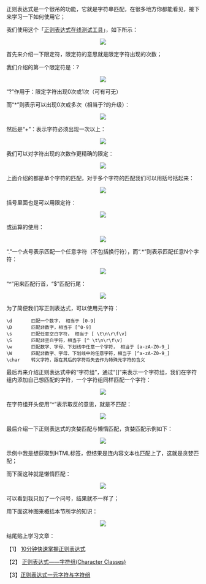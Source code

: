 正则表达式是一个很吊的功能，它就是字符串匹配，在很多地方你都能看见，接下来学习一下如何使用它；

我们使用这个「[正则表达式在线测试工具](https://regex101.com/)」，如下所示：
<div align='center'>

![](https://jqwong.cn/file/markdown/note/169/img/e08937c5d1b34596f14f4760ff44d631.png)
</div>


首先来介绍一下限定符，限定符的意思就是限定字符出现的次数；

我们介绍的第一个限定符是：?

<div align='center'>

![](https://jqwong.cn/file/markdown/note/169/img/231db1ed25ad62009b6e39403cea318e.png)
</div>

“?”作用于：限定字符出现0次或1次（可有可无）

而“*”则表示可以出现0次或多次（相当于?的升级）：

<div align='center'>

![](https://jqwong.cn/file/markdown/note/169/img/0f19a4f8a627402e2962cacfb0dba9d5.png)
</div>

然后是“+”：表示字符必须出现一次以上：
<div align='center'>

![](https://jqwong.cn/file/markdown/note/169/img/6dff5704e8575c9da871eaf1cb6f925e.png)
</div>

我们可以对字符出现的次数作更精确的限定：
<div align='center'>

![](https://jqwong.cn/file/markdown/note/169/img/5fb103d9509de87f2b7df71c455dc6db.png)
</div>

上面介绍的都是单个字符的匹配，对于多个字符的匹配我们可以用括号括起来：
<div align='center'>

![](https://jqwong.cn/file/markdown/note/169/img/0e4d3b3d1ccb9450354934850917a753.png)
</div>

括号里面也是可以用限定符：
<div align='center'>

![](https://jqwong.cn/file/markdown/note/169/img/0f79e93340a41c3d759c7399151b2ff0.png)
</div>

或运算的使用：
<div align='center'>

![](https://jqwong.cn/file/markdown/note/169/img/0cdafc610a85b93d7b5816539cfe94bd.png)
</div>


“.”一个点号表示匹配一个任意字符（不包括换行符），而“.*”则表示匹配任意N个字符：
<div align='center'>

![](https://jqwong.cn/file/markdown/note/169/img/9ff492d0e4a15ce7226b684d6e133c54.png)
</div>

“^”用来匹配行首，“$”匹配行尾：
<div align='center'>

![](https://jqwong.cn/file/markdown/note/169/img/99012a29c4b200cc0e18d4625cc621ad.png)
</div>


为了简便我们写正则表达式，可以使用元字符：
```
\d       匹配一个数字， 相当于 [0-9]
\D       匹配非数字，相当于 [^0-9]
\s       匹配任意空白字符， 相当于 [ \t\n\r\f\v]
\S       匹配非空白字符，相当于 [^ \t\n\r\f\v]
\w       匹配数字、字母、下划线中任意一个字符， 相当于 [a-zA-Z0-9_]
\W       匹配非数字、字母、下划线中的任意字符，相当于 [^a-zA-Z0-9_]
\char    转义字符，跟在其后的字符将失去作为特殊元字符的含义
```

最后再来介绍正则表达式中的“字符组”，通过“[]”来表示一个字符组，我们在字符组内添加自己想匹配的字符，一个字符组同样匹配一个字符：
<div align='center'>

![](https://jqwong.cn/file/markdown/note/169/img/2946224a8673a4d0806ad10c3a80efce.png)
</div>

在字符组开头使用“^”表示取反的意思，就是不匹配：
<div align='center'>

![](https://jqwong.cn/file/markdown/note/169/img/aae926f1a6d76c6f18980a9a0cf77c49.png)
</div>

最后介绍一下正则表达式的贪婪匹配与懒惰匹配，贪婪匹配示例如下：

<div align='center'>

![](https://jqwong.cn/file/markdown/note/169/img/47516f8f0f954b1578a67f01a84c72ce.png)
</div>

示例中我是想获取到HTML标签，但结果是连内容文本也匹配上了，这就是贪婪匹配；

而下面这种就是懒惰匹配：
<div align='center'>

![](https://jqwong.cn/file/markdown/note/169/img/8c8155da1ee39101c6de977e109259c0.png)
</div>

可以看到我只加了一个问号，结果就不一样了；

用下面这种图来概括本节所学的知识：
<div align='center'>

![](https://jqwong.cn/file/markdown/note/169/img/5f5186b31602c767332fa589d58a68c7.png)
</div>


结尾贴上学习文章：

【1】 [10分钟快速掌握正则表达式](https://www.bilibili.com/video/BV1da4y1p7iZ)

【2】 [正则表达式——字符组(Character Classes)](https://blog.csdn.net/liuxiao723846/article/details/83274279)

【3】[正则表达式一元字符与字符组](https://cloud.tencent.com/developer/article/1028527)